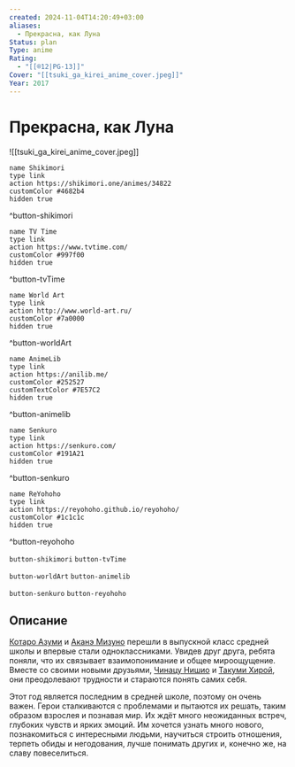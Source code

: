```yaml
---
created: 2024-11-04T14:20:49+03:00
aliases:
  - Прекрасна, как Луна
Status: plan
Type: anime
Rating:
  - "[[®️12|PG-13]]"
Cover: "[[tsuki_ga_kirei_anime_cover.jpeg]]"
Year: 2017
---
```


# Прекрасна, как Луна

![[tsuki_ga_kirei_anime_cover.jpeg]]

```button
name Shikimori
type link
action https://shikimori.one/animes/34822
customColor #4682b4
hidden true
```
^button-shikimori

```button
name TV Time
type link
action https://www.tvtime.com/
customColor #997f00
hidden true
```
^button-tvTime

```button
name World Art
type link
action http://www.world-art.ru/
customColor #7a0000
hidden true
```
^button-worldArt

```button
name AnimeLib
type link
action https://anilib.me/
customColor #252527
customTextColor #7E57C2
hidden true
```
^button-animelib

```button
name Senkuro
type link
action https://senkuro.com/
customColor #191A21
hidden true
```
^button-senkuro

```button
name ReYohoho
type link
action https://reyohoho.github.io/reyohoho/
customColor #1c1c1c
hidden true
```
^button-reyohoho

`button-shikimori` `button-tvTime`

`button-worldArt` `button-animelib`

`button-senkuro` `button-reyohoho`

## Описание

[Котаро Азуми](https://shikimori.one/characters/148762-kotarou-azumi) и [Аканэ Мизуно](https://shikimori.one/characters/148763-akane-mizuno) перешли в выпускной класс средней школы и впервые стали одноклассниками. Увидев друг друга, ребята поняли, что их связывает взаимопонимание и общее мироощущение. Вместе со своими новыми друзьями, [Чинацу Нишио](https://shikimori.one/characters/148765-chinatsu-nishio) и [Такуми Хирой](https://shikimori.one/characters/148764-takumi-hira), они преодолевают трудности и стараются понять самих себя.

Этот год является последним в средней школе, поэтому он очень важен. Герои сталкиваются с проблемами и пытаются их решать, таким образом взрослея и познавая мир. Их ждёт много неожиданных встреч, глубоких чувств и ярких эмоций. Им хочется узнать много нового, познакомиться с интересными людьми, научиться строить отношения, терпеть обиды и негодования, лучше понимать других и, конечно же, на славу повеселиться.
